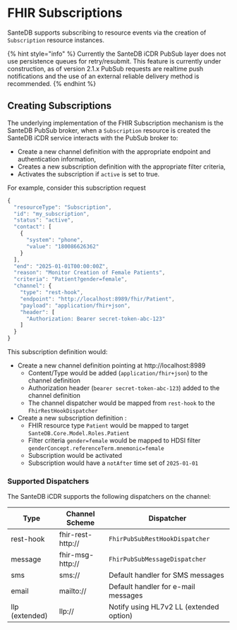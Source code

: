 # FHIR Subscriptions

SanteDB supports subscribing to resource events via the creation of `Subscription` resource instances.&#x20;

{% hint style="info" %}
Currently the SanteDB iCDR PubSub layer does not use persistence queues for retry/resubmit. This feature is currently under construction, as of version 2.1.x PubSub requests are realtime push notifications and the use of an external reliable delivery method is recommended.
{% endhint %}

## Creating Subscriptions

The underlying implementation of the FHIR Subscription mechanism is the SanteDB PubSub broker, when a `Subscription` resource is created the SanteDB iCDR service interacts with the PubSub broker to:

* Create a new channel definition with the appropriate endpoint and authentication information,&#x20;
* Creates a new subscription definition with the appropriate filter criteria,
* Activates the subscription if `active` is set to true.

For example, consider this subscription request

```javascript
{
  "resourceType": "Subscription",
  "id": "my_subscription",
  "status": "active",
  "contact": [
    {
      "system": "phone",
      "value": "180086626362"
    }
  ],
  "end": "2025-01-01T00:00:00Z",
  "reason": "Monitor Creation of Female Patients",
  "criteria": "Patient?gender=female",
  "channel": {
    "type": "rest-hook",
    "endpoint": "http://localhost:8989/fhir/Patient",
    "payload": "application/fhir+json",
    "header": [
      "Authorization: Bearer secret-token-abc-123"
    ]
  }
}
```

This subscription definition would:

* Create a new channel definition pointing at http://localhost:8989&#x20;
  * Content/Type would be added (`application/fhir+json`) to the channel definition
  * Authorization header (`bearer secret-token-abc-123`) added to the channel definition
  * The channel dispatcher would be mapped from `rest-hook` to the `FhirRestHookDispatcher`
* Create a new subscription definition :
  * FHIR resource type `Patient` would be mapped to target `SanteDB.Core.Model.Roles.Patient`
  * Filter criteria `gender=female` would be mapped to HDSI filter `genderConcept.referenceTerm.mnemonic=female`
  * Subscription would be activated
  * Subscription would have a `notAfter` time set of `2025-01-01`

### Supported Dispatchers

The SanteDB iCDR supports the following dispatchers on the channel:

| Type           | Channel Scheme    | Dispatcher                              |
| -------------- | ----------------- | --------------------------------------- |
| rest-hook      | fhir-rest-http:// | `FhirPubSubRestHookDispatcher`          |
| message        | fhir-msg-http://  | `FhirPubSubMessageDispatcher`           |
| sms            | sms://            | Default handler for SMS messages        |
| email          | mailto://         | Default handler for e-mail messages     |
| llp (extended) | llp://            | Notify using HL7v2 LL (extended option) |
